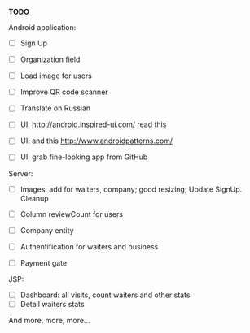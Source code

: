 **TODO** 

Android application:
- [ ] Sign Up
- [ ] Organization field
- [ ] Load image for users
- [ ] Improve QR code scanner
- [ ] Translate on Russian
- [ ] UI: http://android.inspired-ui.com/ read this
- [ ] UI: and this http://www.androidpatterns.com/
- [ ] UI: grab fine-looking app from GitHub


Server:
- [ ] Images: add for waiters, company; good resizing; Update SignUp. Cleanup
- [ ] Column reviewCount for users
- [ ] Company entity
- [ ] Authentification for waiters and business
- [ ] Payment gate


JSP:
- [ ] Dashboard: all visits, count waiters and other stats
- [ ] Detail waiters stats

And more, more, more...


